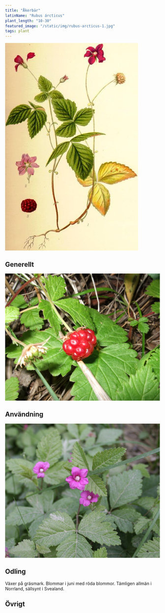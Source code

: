 ```yaml
---
title: "Åkerbär"
latinName: "Rubus árcticus"
plant_length: "10-30"
featured_image: "/static/img/rubus-arcticus-1.jpg"
tags: plant
---
```


![](/static/img/rubus-arcticus-3.jpg)

## Generellt


![](/static/img/rubus-arcticus-1.jpg)

## Användning


![](/static/img/rubus-arcticus-2.jpg)

## Odling

Växer på gräsmark. Blommar i juni med röda blommor. Tämligen allmän i Norrland, sällsynt i Svealand.

## Övrigt
